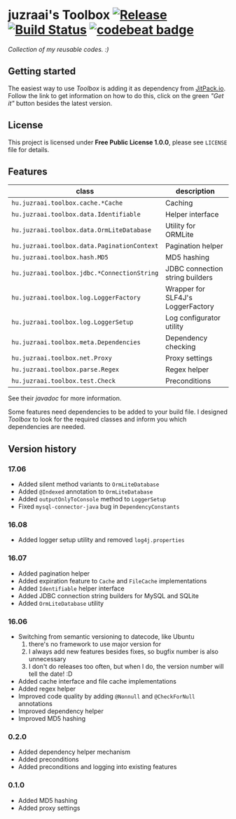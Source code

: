 # juzraai's Toolbox [![Release](https://jitpack.io/v/juzraai/toolbox.svg)](https://jitpack.io/#juzraai/toolbox) [![Build Status](https://travis-ci.org/juzraai/toolbox.svg?branch=master)](https://travis-ci.org/juzraai/toolbox) [![codebeat badge](https://codebeat.co/badges/75cfa9a0-f7d8-417d-88b3-6fcc73f4f9a3)](https://codebeat.co/projects/github-com-juzraai-toolbox)

*Collection of my reusable codes. :)*



## Getting started

The easiest way to use *Toolbox* is adding it as dependency from [JitPack.io](https://jitpack.io/#juzraai/toolbox). Follow the link to get information on how to do this, click on the green *"Get it"* button besides the latest version.



## License

This project is licensed under **Free Public License 1.0.0**, please see `LICENSE` file for details.



## Features

class                                       | description
--------------------------------------------|----------------
`hu.juzraai.toolbox.cache.*Cache`           | Caching
`hu.juzraai.toolbox.data.Identifiable`      | Helper interface
`hu.juzraai.toolbox.data.OrmLiteDatabase`   | Utility for ORMLite
`hu.juzraai.toolbox.data.PaginationContext` | Pagination helper
`hu.juzraai.toolbox.hash.MD5`               | MD5 hashing
`hu.juzraai.toolbox.jdbc.*ConnectionString` | JDBC connection string builders
`hu.juzraai.toolbox.log.LoggerFactory`      | Wrapper for SLF4J's LoggerFactory
`hu.juzraai.toolbox.log.LoggerSetup`        | Log configurator utility
`hu.juzraai.toolbox.meta.Dependencies`      | Dependency checking
`hu.juzraai.toolbox.net.Proxy`              | Proxy settings
`hu.juzraai.toolbox.parse.Regex`            | Regex helper
`hu.juzraai.toolbox.test.Check`             | Preconditions

See their *javadoc* for more information.

Some features need dependencies to be added to your build file. I designed *Toolbox* to look for the required classes and inform you which dependencies are needed.



## Version history

### 17.06

* Added silent method variants to `OrmLiteDatabase`
* Added `@Indexed` annotation to `OrmLiteDatabase`
* Added `outputOnlyToConsole` method to `LoggerSetup`
* Fixed `mysql-connector-java` bug in `DependencyConstants`

### 16.08

* Added logger setup utility and removed `log4j.properties`

### 16.07

* Added pagination helper
* Added expiration feature to `Cache` and `FileCache` implementations
* Added `Identifiable` helper interface
* Added JDBC connection string builders for MySQL and SQLite
* Added `OrmLiteDatabase` utility

### 16.06

* Switching from semantic versioning to datecode, like Ubuntu
    1. there's no framework to use major version for
    2. I always add new features besides fixes, so bugfix number is also unnecessary
    3. I don't do releases too often, but when I do, the version number will tell the date! :D
* Added cache interface and file cache implementations
* Added regex helper
* Improved code quality by adding `@Nonnull` and `@CheckForNull` annotations
* Improved dependency helper
* Improved MD5 hashing

### 0.2.0

* Added dependency helper mechanism
* Added preconditions
* Added preconditions and logging into existing features

### 0.1.0

* Added MD5 hashing
* Added proxy settings